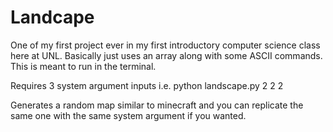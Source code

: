 # Landcape


One of my first project ever in my first introductory computer science class here at UNL. Basically just uses an array along with some ASCII commands. This is meant to run in the terminal. 

Requires 3 system argument inputs i.e. python landscape.py 2 2 2

Generates a random map similar to minecraft and you can replicate the same one with the same system argument if you wanted. 
